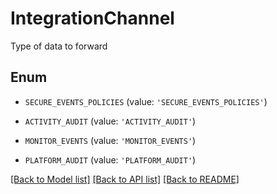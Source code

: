 # IntegrationChannel

Type of data to forward

## Enum

* `SECURE_EVENTS_POLICIES` (value: `'SECURE_EVENTS_POLICIES'`)

* `ACTIVITY_AUDIT` (value: `'ACTIVITY_AUDIT'`)

* `MONITOR_EVENTS` (value: `'MONITOR_EVENTS'`)

* `PLATFORM_AUDIT` (value: `'PLATFORM_AUDIT'`)

[[Back to Model list]](../README.md#documentation-for-models) [[Back to API list]](../README.md#documentation-for-api-endpoints) [[Back to README]](../README.md)


